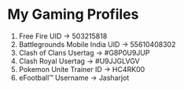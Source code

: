# My Gaming Profiles
1. Free Fire UID → 503215818
2. Battlegrounds Mobile India UID → 55610408302
3. Clash of Clans Usertag → #G8P0U9JUP
4. Clash Royal Usertag → #U9JJGLVGV
5. Pokemon Unite Trainer ID → HC4RK00
6. eFootball™ Username → Jasharjot
